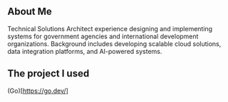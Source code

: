 ## About Me
Technical Solutions Architect experience designing and implementing systems for government agencies and international development organizations. Background includes developing scalable cloud solutions, data integration platforms, and AI-powered systems.

## The project I used
(Go)[https://go.dev/]

